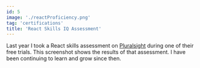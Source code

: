 ```yaml
---
id: 5
image: './reactProficiency.png'
tag: 'certifications'
title: 'React Skills IQ Assessment'
---
```


Last year I took a React skills assessment on [Pluralsight](https://www.pluralsight.com) during one of their free trials. This screenshot shows the results of that assessment. I have been continuing to learn and grow since then.
